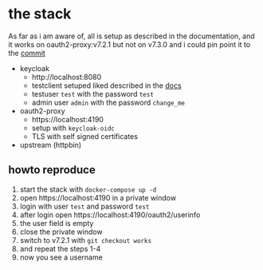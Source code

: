 # the stack

As far as i am aware of, all is setup as described in the documentation, and it works on oauth2-proxy:v7.2.1 but not on v7.3.0 and i could pin point it to the [commit](https://github.com/oauth2-proxy/oauth2-proxy/commit/967051314e5d84cb389aa33ca8e0ff624b43c7eb#diff-b71552ec575796fdd334177b615e4c32eb4fcad92385b4fb808d6fb477744548)

* keycloak
  * http://localhost:8080
  * testclient setuped liked described in the [docs](https://oauth2-proxy.github.io/oauth2-proxy/docs/configuration/oauth_provider#keycloak-auth-provider)
  * testuser `test` with the password `test`
  * admin user `admin` with the password `change_me`
* oauth2-proxy
  * https://localhost:4190
  * setup with `keycloak-oidc`
  * TLS with self signed certificates
* upstream (httpbin)

## howto reproduce

1. start the stack with `docker-compose up -d`
2. open https://localhost:4190 in a private window
3. login with user `test` and password `test`
4. after login open https://localhost:4190/oauth2/userinfo
5. the user field is empty
6. close the private window
7. switch to v7.2.1 with `git checkout works`
8. and repeat the steps 1-4
9. now you see a username
